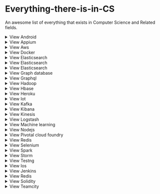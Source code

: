 # Everything-there-is-in-CS
An awesome list of everything that exists in Computer Science and Related fields. 

<details>
<summary>View Android </summary>
<br>Category/Type - <br>Mobile OS
<br>Official Documnetation - <br>https://developer.android.com/docs
<br>Official Website - <br>https://developer.android.com/
<br>Best YouTube creators - <br>https://www.youtube.com/channel/UC9M7-jzdU8CVrQo1JwmIdWA<br>https://www.youtube.com/channel/UCB2B0AuQgk6eOMbWR7qiqew<br>https://www.youtube.com/channel/UC58_wzhvJta3hDSPvRLDAqg<br>https://www.youtube.com/channel/UCl6DxakCjDR5AfRwWhWNbMg
<br>Refrence Websites - 
<br>Pages to follow - 
<br>Dedicated Github page - 
<br>Best Courses - 	
<br>Ohter Tips / Hacks - 
</details>



<details>
<summary>View Appium </summary>
<br>Category/Type - 
<br>Official Documnetation - 
<br>Official Website - 
<br>Best YouTube creators - 
<br>Refrence Websites - 
<br>Pages to follow - 
<br>Dedicated Github page - 
<br>Best Courses - 
<br>Ohter Tips / Hacks - 
</details>

<details>
<summary>View Aws </summary>
<br>Category/Type - 
<br>Official Documnetation - 
<br>Official Website - 
<br>Best YouTube creators - 
<br>Refrence Websites - 
<br>Pages to follow - 
<br>Dedicated Github page - 
<br>Best Courses - 
<br>Ohter Tips / Hacks - 
</details>

<details>
<summary>View Docker </summary>
<br>Category/Type - 
<br>Official Documnetation - 
<br>Official Website - 
<br>Best YouTube creators - 
<br>Refrence Websites - 
<br>Pages to follow - 
<br>Dedicated Github page - 
<br>Best Courses - 
<br>Ohter Tips / Hacks - 
</details>

<details>
<summary>View Elasticsearch </summary>
<br>Category/Type - 
<br>Official Documnetation - 
<br>Official Website - 
<br>Best YouTube creators - 
<br>Refrence Websites - 
<br>Pages to follow - 
<br>Dedicated Github page - 
<br>Best Courses - 
<br>Ohter Tips / Hacks - 
</details>

<details>
<summary>View Elasticsearch </summary>
<br>Category/Type - 
<br>Official Documnetation - 
<br>Official Website - 
<br>Best YouTube creators - 
<br>Refrence Websites - 
<br>Pages to follow - 
<br>Dedicated Github page - 
<br>Best Courses - 
<br>Ohter Tips / Hacks - 
</details>

<details>
<summary>View Elasticsearch </summary>
<br>Category/Type - 
<br>Official Documnetation - 
<br>Official Website - 
<br>Best YouTube creators - 
<br>Refrence Websites - 
<br>Pages to follow - 
<br>Dedicated Github page - 
<br>Best Courses - 
<br>Ohter Tips / Hacks - 
</details>

<details>
<summary>View Graph database </summary>
<br>Category/Type - 
<br>Official Documnetation - 
<br>Official Website - 
<br>Best YouTube creators - 
<br>Refrence Websites - 
<br>Pages to follow - 
<br>Dedicated Github page - 
<br>Best Courses - 
<br>Ohter Tips / Hacks - 
</details>

<details>
<summary>View Graphql </summary>
<br>Category/Type - 
<br>Official Documnetation - 
<br>Official Website - 
<br>Best YouTube creators - 
<br>Refrence Websites - 
<br>Pages to follow - 
<br>Dedicated Github page - 
<br>Best Courses - 
<br>Ohter Tips / Hacks - 
</details>

<details>
<summary>View Hadoop </summary>
<br>Category/Type - 
<br>Official Documnetation - 
<br>Official Website - 
<br>Best YouTube creators - 
<br>Refrence Websites - 
<br>Pages to follow - 
<br>Dedicated Github page - 
<br>Best Courses - 
<br>Ohter Tips / Hacks - 
</details>

<details>
<summary>View Hbase </summary>
<br>Category/Type - 
<br>Official Documnetation - 
<br>Official Website - 
<br>Best YouTube creators - 
<br>Refrence Websites - 
<br>Pages to follow - 
<br>Dedicated Github page - 
<br>Best Courses - 
<br>Ohter Tips / Hacks - 
</details>

<details>
<summary>View Heroku </summary>
<br>Category/Type - 
<br>Official Documnetation - 
<br>Official Website - 
<br>Best YouTube creators - 
<br>Refrence Websites - 
<br>Pages to follow - 
<br>Dedicated Github page - 
<br>Best Courses - 
<br>Ohter Tips / Hacks - 
</details>

<details>
<summary>View Iot </summary>
<br>Category/Type - 
<br>Official Documnetation - 
<br>Official Website - 
<br>Best YouTube creators - 
<br>Refrence Websites - 
<br>Pages to follow - 
<br>Dedicated Github page - 
<br>Best Courses - 
<br>Ohter Tips / Hacks - 
</details>

<details>
<summary>View Kafka </summary>
<br>Category/Type - 
<br>Official Documnetation - 
<br>Official Website - 
<br>Best YouTube creators - 
<br>Refrence Websites - 
<br>Pages to follow - 
<br>Dedicated Github page - 
<br>Best Courses - 
<br>Ohter Tips / Hacks - 
</details>

<details>
<summary>View Kibana </summary>
<br>Category/Type - 
<br>Official Documnetation - 
<br>Official Website - 
<br>Best YouTube creators - 
<br>Refrence Websites - 
<br>Pages to follow - 
<br>Dedicated Github page - 
<br>Best Courses - 
<br>Ohter Tips / Hacks - 
</details>

<details>
<summary>View Kinesis </summary>
<br>Category/Type - 
<br>Official Documnetation - 
<br>Official Website - 
<br>Best YouTube creators - 
<br>Refrence Websites - 
<br>Pages to follow - 
<br>Dedicated Github page - 
<br>Best Courses - 
<br>Ohter Tips / Hacks - 
</details>

<details>
<summary>View Logstash </summary>
<br>Category/Type - 
<br>Official Documnetation - 
<br>Official Website - 
<br>Best YouTube creators - 
<br>Refrence Websites - 
<br>Pages to follow - 
<br>Dedicated Github page - 
<br>Best Courses - 
<br>Ohter Tips / Hacks - 
</details>

<details>
<summary>View Machine learning </summary>
<br>Category/Type - 
<br>Official Documnetation - 
<br>Official Website - 
<br>Best YouTube creators - 
<br>Refrence Websites - 
<br>Pages to follow - 
<br>Dedicated Github page - 
<br>Best Courses - 
<br>Ohter Tips / Hacks - 
</details>

<details>
<summary>View Nodejs </summary>
<br>Category/Type - 
<br>Official Documnetation - 
<br>Official Website - 
<br>Best YouTube creators - 
<br>Refrence Websites - 
<br>Pages to follow - 
<br>Dedicated Github page - 
<br>Best Courses - 
<br>Ohter Tips / Hacks - 
</details>

<details>
<summary>View Pivotal cloud foundry </summary>
<br>Category/Type - 
<br>Official Documnetation - 
<br>Official Website - 
<br>Best YouTube creators - 
<br>Refrence Websites - 
<br>Pages to follow - 
<br>Dedicated Github page - 
<br>Best Courses - 
<br>Ohter Tips / Hacks - 
</details>

<details>
<summary>View Redis </summary>
<br>Category/Type - 
<br>Official Documnetation - 
<br>Official Website - 
<br>Best YouTube creators - 
<br>Refrence Websites - 
<br>Pages to follow - 
<br>Dedicated Github page - 
<br>Best Courses - 
<br>Ohter Tips / Hacks - 
</details>

<details>
<summary>View Selenium </summary>
<br>Category/Type - 
<br>Official Documnetation - 
<br>Official Website - 
<br>Best YouTube creators - 
<br>Refrence Websites - 
<br>Pages to follow - 
<br>Dedicated Github page - 
<br>Best Courses - 
<br>Ohter Tips / Hacks - 
</details>

<details>
<summary>View Spark </summary>
<br>Category/Type - 
<br>Official Documnetation - 
<br>Official Website - 
<br>Best YouTube creators - 
<br>Refrence Websites - 
<br>Pages to follow - 
<br>Dedicated Github page - 
<br>Best Courses - 
<br>Ohter Tips / Hacks - 
</details>

<details>
<summary>View Storm </summary>
<br>Category/Type - 
<br>Official Documnetation - 
<br>Official Website - 
<br>Best YouTube creators - 
<br>Refrence Websites - 
<br>Pages to follow - 
<br>Dedicated Github page - 
<br>Best Courses - 
<br>Ohter Tips / Hacks - 
</details>

<details>
<summary>View Testng </summary>
<br>Category/Type - 
<br>Official Documnetation - 
<br>Official Website - 
<br>Best YouTube creators - 
<br>Refrence Websites - 
<br>Pages to follow - 
<br>Dedicated Github page - 
<br>Best Courses - 
<br>Ohter Tips / Hacks - 
</details>

<details>
<summary>View Ios </summary>
<br>Category/Type - 
<br>Official Documnetation - 
<br>Official Website - 
<br>Best YouTube creators - 
<br>Refrence Websites - 
<br>Pages to follow - 
<br>Dedicated Github page - 
<br>Best Courses - 
<br>Ohter Tips / Hacks - 
</details>

<details>
<summary>View Jenkins </summary>
<br>Category/Type - 
<br>Official Documnetation - 
<br>Official Website - 
<br>Best YouTube creators - 
<br>Refrence Websites - 
<br>Pages to follow - 
<br>Dedicated Github page - 
<br>Best Courses - 
<br>Ohter Tips / Hacks - 
</details>

<details>
<summary>View Redis </summary>
<br>Category/Type - 
<br>Official Documnetation - 
<br>Official Website - 
<br>Best YouTube creators - 
<br>Refrence Websites - 
<br>Pages to follow - 
<br>Dedicated Github page - 
<br>Best Courses - 
<br>Ohter Tips / Hacks - 
</details>

<details>
<summary>View Solidity </summary>
<br>Category/Type - 
<br>Official Documnetation - 
<br>Official Website - 
<br>Best YouTube creators - 
<br>Refrence Websites - 
<br>Pages to follow - 
<br>Dedicated Github page - 
<br>Best Courses - 
<br>Ohter Tips / Hacks - 
</details>

<details>
<summary>View Teamcity </summary>
<br>Category/Type - 
<br>Official Documnetation - 
<br>Official Website - 
<br>Best YouTube creators - 
<br>Refrence Websites - 
<br>Pages to follow - 
<br>Dedicated Github page - 
<br>Best Courses - 
<br>Ohter Tips / Hacks - 
</details>